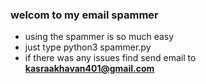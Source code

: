 ### welcom to my email spammer 
- using the spammer is so much easy
- just type python3 spammer.py 
- if there was any issues find send email to **kasraakhavan401@gmail.com**

